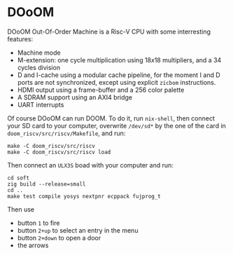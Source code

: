 # DOoOM
DOoOM Out-Of-Order Machine is a Risc-V CPU with some interresting features:
- Machine mode
- M-extension: one cycle multiplication using $18x18$ multipliers, and a 34
    cycles division
- D and I-cache using a modular cache pipeline, for the moment I and D ports are
    not synchronized, except using explicit `zicbom` instructions.
- HDMI output using a frame-buffer and a 256 color palette
- A SDRAM support using an AXI4 bridge
- UART interrupts

Of course DOoOM can run DOOM. To do it, run `nix-shell`, then connect
your SD card to your computer, overwrite `/dev/sd*` by the one of the card in
`doom_riscv/src/riscv/Makefile`, and run:

```
make -C doom_riscv/src/riscv
make -C doom_riscv/src/riscv load
```

Then connect an `ULX3S` boad with your computer and run:

```
cd soft
zig build --release=small
cd ..
make test compile yosys nextpnr ecppack fujprog_t
```

Then use
- button `1` to fire
- button `2+up` to select an entry in the menu
- button `2+down` to open a door
- the arrows
